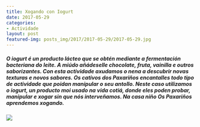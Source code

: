 ```yaml
---
title: Xogando con Iogurt
date: 2017-05-29
categories:
- Actividade
layout: post
featured-img: posts_img/2017/2017-05-29/2017-05-29.jpg
---
```


<h5 class="center header text_h2">
    O iogurt é un producto lácteo que se obtén mediante a fermentación bacteriana do leite. A miúdo añádeselle chocolate, fruta, vainilla e outros saborizantes.
    <!--more-->
    Con esta actividade axudamos o nena a descubrir novas texturas e novos sabores. Os cativos dos Paxariños encantalles
    todo tipo de actividade que poidan manipular o seu antollo. Neste caso utilizamos o iogurt,
    un producto moi usado na vida cotiá, donde eles poden probar, manipular e xogar sin que nós interveñamos.
    Na casa niño Os Paxariños aprendemos xogando.
</h5>

<div class="row">
    <div class="col s12 m12">
        <img class="responsive-img" src="{{ site.baseurl }}/posts_img/2017/2017-05-29/2017-05-29.jpg">
    </div>
</div>